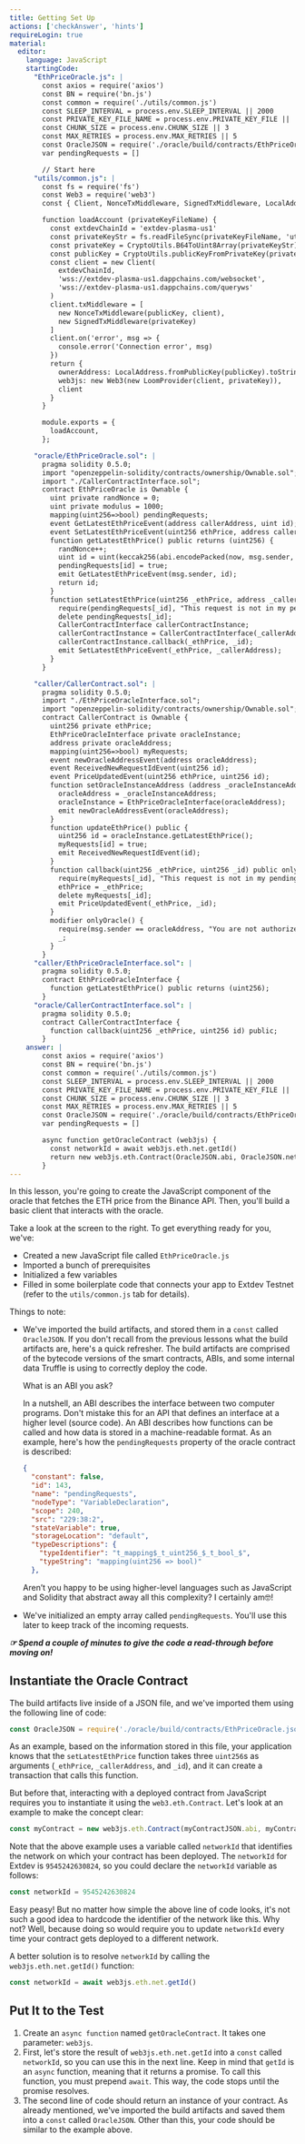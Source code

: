 ```yaml
---
title: Getting Set Up
actions: ['checkAnswer', 'hints']
requireLogin: true
material:
  editor:
    language: JavaScript
    startingCode:
      "EthPriceOracle.js": |
        const axios = require('axios')
        const BN = require('bn.js')
        const common = require('./utils/common.js')
        const SLEEP_INTERVAL = process.env.SLEEP_INTERVAL || 2000
        const PRIVATE_KEY_FILE_NAME = process.env.PRIVATE_KEY_FILE || './oracle/oracle_private_key'
        const CHUNK_SIZE = process.env.CHUNK_SIZE || 3
        const MAX_RETRIES = process.env.MAX_RETRIES || 5
        const OracleJSON = require('./oracle/build/contracts/EthPriceOracle.json')
        var pendingRequests = []

        // Start here
      "utils/common.js": |
        const fs = require('fs')
        const Web3 = require('web3')
        const { Client, NonceTxMiddleware, SignedTxMiddleware, LocalAddress, CryptoUtils, LoomProvider } = require('loom-js')

        function loadAccount (privateKeyFileName) {
          const extdevChainId = 'extdev-plasma-us1'
          const privateKeyStr = fs.readFileSync(privateKeyFileName, 'utf-8')
          const privateKey = CryptoUtils.B64ToUint8Array(privateKeyStr)
          const publicKey = CryptoUtils.publicKeyFromPrivateKey(privateKey)
          const client = new Client(
            extdevChainId,
            'wss://extdev-plasma-us1.dappchains.com/websocket',
            'wss://extdev-plasma-us1.dappchains.com/queryws'
          )
          client.txMiddleware = [
            new NonceTxMiddleware(publicKey, client),
            new SignedTxMiddleware(privateKey)
          ]
          client.on('error', msg => {
            console.error('Connection error', msg)
          })
          return {
            ownerAddress: LocalAddress.fromPublicKey(publicKey).toString(),
            web3js: new Web3(new LoomProvider(client, privateKey)),
            client
          }
        }

        module.exports = {
          loadAccount,
        };

      "oracle/EthPriceOracle.sol": |
        pragma solidity 0.5.0;
        import "openzeppelin-solidity/contracts/ownership/Ownable.sol";
        import "./CallerContractInterface.sol";
        contract EthPriceOracle is Ownable {
          uint private randNonce = 0;
          uint private modulus = 1000;
          mapping(uint256=>bool) pendingRequests;
          event GetLatestEthPriceEvent(address callerAddress, uint id);
          event SetLatestEthPriceEvent(uint256 ethPrice, address callerAddress);
          function getLatestEthPrice() public returns (uint256) {
            randNonce++;
            uint id = uint(keccak256(abi.encodePacked(now, msg.sender, randNonce))) % modulus;
            pendingRequests[id] = true;
            emit GetLatestEthPriceEvent(msg.sender, id);
            return id;
          }
          function setLatestEthPrice(uint256 _ethPrice, address _callerAddress, uint256 _id) public onlyOwner {
            require(pendingRequests[_id], "This request is not in my pending list.");
            delete pendingRequests[_id];
            CallerContractInterface callerContractInstance;
            callerContractInstance = CallerContractInterface(_callerAddress);
            callerContractInstance.callback(_ethPrice, _id);
            emit SetLatestEthPriceEvent(_ethPrice, _callerAddress);
          }
        }

      "caller/CallerContract.sol": |
        pragma solidity 0.5.0;
        import "./EthPriceOracleInterface.sol";
        import "openzeppelin-solidity/contracts/ownership/Ownable.sol";
        contract CallerContract is Ownable {
          uint256 private ethPrice;
          EthPriceOracleInterface private oracleInstance;
          address private oracleAddress;
          mapping(uint256=>bool) myRequests;
          event newOracleAddressEvent(address oracleAddress);
          event ReceivedNewRequestIdEvent(uint256 id);
          event PriceUpdatedEvent(uint256 ethPrice, uint256 id);
          function setOracleInstanceAddress (address _oracleInstanceAddress) public onlyOwner {
            oracleAddress = _oracleInstanceAddress;
            oracleInstance = EthPriceOracleInterface(oracleAddress);
            emit newOracleAddressEvent(oracleAddress);
          }
          function updateEthPrice() public {
            uint256 id = oracleInstance.getLatestEthPrice();
            myRequests[id] = true;
            emit ReceivedNewRequestIdEvent(id);
          }
          function callback(uint256 _ethPrice, uint256 _id) public onlyOracle {
            require(myRequests[_id], "This request is not in my pending list.");
            ethPrice = _ethPrice;
            delete myRequests[_id];
            emit PriceUpdatedEvent(_ethPrice, _id);
          }
          modifier onlyOracle() {
            require(msg.sender == oracleAddress, "You are not authorized to call this function.");
            _;
          }
        }
      "caller/EthPriceOracleInterface.sol": |
        pragma solidity 0.5.0;
        contract EthPriceOracleInterface {
          function getLatestEthPrice() public returns (uint256);
        }
      "oracle/CallerContractInterface.sol": |
        pragma solidity 0.5.0;
        contract CallerContractInterface {
          function callback(uint256 _ethPrice, uint256 id) public;
        }
    answer: |
        const axios = require('axios')
        const BN = require('bn.js')
        const common = require('./utils/common.js')
        const SLEEP_INTERVAL = process.env.SLEEP_INTERVAL || 2000
        const PRIVATE_KEY_FILE_NAME = process.env.PRIVATE_KEY_FILE || './oracle/oracle_private_key'
        const CHUNK_SIZE = process.env.CHUNK_SIZE || 3
        const MAX_RETRIES = process.env.MAX_RETRIES || 5
        const OracleJSON = require('./oracle/build/contracts/EthPriceOracle.json')
        var pendingRequests = []

        async function getOracleContract (web3js) {
          const networkId = await web3js.eth.net.getId()
          return new web3js.eth.Contract(OracleJSON.abi, OracleJSON.networks[networkId].address)
        }
---
```


In this lesson, you're going to create the JavaScript component of the oracle that fetches the ETH price from the Binance API. Then, you'll build a basic client that interacts with the oracle.

Take a look at the screen to the right. To get everything ready for you, we've:

* Created a new JavaScript file called `EthPriceOracle.js`
* Imported a bunch of prerequisites
* Initialized a few variables
* Filled in some boilerplate code that connects your app to Extdev Testnet (refer to the `utils/common.js` tab for details).

Things to note:

* We've imported the build artifacts, and stored them in a `const` called `OracleJSON`. If you don't recall from the previous lessons what the build artifacts are, here's a quick refresher. The build artifacts are comprised of the bytecode versions of the smart contracts, ABIs, and some internal data Truffle is using to correctly deploy the code.

  What is an ABI you ask?

  In a nutshell, an ABI describes the interface between two computer programs. Don't mistake this for an API that defines an interface at a higher level (source code). An ABI describes how functions can be called and how data is stored in a machine-readable format. As an example, here's how the `pendingRequests` property of the oracle contract is described:
  ```JSON
  {
    "constant": false,
    "id": 143,
    "name": "pendingRequests",
    "nodeType": "VariableDeclaration",
    "scope": 240,
    "src": "229:38:2",
    "stateVariable": true,
    "storageLocation": "default",
    "typeDescriptions": {
      "typeIdentifier": "t_mapping$_t_uint256_$_t_bool_$",
      "typeString": "mapping(uint256 => bool)"
    },
  ```
  Aren’t you happy to be using higher-level languages such as JavaScript and Solidity that abstract away all this complexity? I certainly am🤓!
* We've initialized an empty array called `pendingRequests`. You'll use this later to keep track of the incoming requests.

**_☞ Spend a couple of minutes to give the code a read-through before moving on!_**

## Instantiate the Oracle Contract

The build artifacts live inside of a JSON file, and we've imported them using the following line of code:

```JavaScript
const OracleJSON = require('./oracle/build/contracts/EthPriceOracle.json')
```

As an example, based on the information stored in this file, your application knows that the `setLatestEthPrice` function takes three `uint256`s as arguments (`_ethPrice`, `_callerAddress`, and `_id`), and it can create a transaction that calls this function.

But before that, interacting with a deployed contract from JavaScript requires you to instantiate it using the `web3.eth.Contract`. Let's look at an example to make the concept clear:

```JavaScript
const myContract = new web3js.eth.Contract(myContractJSON.abi, myContractJSON.networks[networkId].address)
```

Note that the above example uses a variable called `networkId` that identifies the network on which your contract has been deployed. The `networkId` for Extdev is `9545242630824`, so you could declare the `networkId` variable as follows:

```JavaScript
const networkId = 9545242630824
```

Easy peasy! But no matter how simple the above line of code looks, it's not such a good idea to hardcode the identifier of the network like this. Why not? Well, because doing so would require you to update `networkId` every time your contract gets deployed to a different network.

A better solution is to resolve `networkId` by calling the `web3js.eth.net.getId()` function:

```JavaScript
const networkId = await web3js.eth.net.getId()
```

## Put It to the Test

1. Create an `async function` named `getOracleContract`. It takes one parameter: `web3js`.
2. First, let's store the result of `web3js.eth.net.getId` into a `const` called `networkId`, so you can use this in the next line. Keep in mind that `getId` is an `async` function, meaning that it returns a promise. To call this function, you must prepend `await`. This way, the code stops until the promise resolves.
3. The second line of code should return an instance of your contract. As already mentioned, we've imported the build artifacts and saved them into a `const` called `OracleJSON`. Other than this, your code should be similar to the example above.
